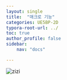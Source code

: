 ```yaml
---
layout: single
title:  "매크로 기능"
categories: UE5BP-2D
typora-root-url: ../
toc: true
author_profile: false
sidebar:
    nav: "docs"

---
```


![zizi](/study/whoami121212.github.io/_posts/images/2024-04-04-TEST/zizi-1712159702894-9.jpg)
